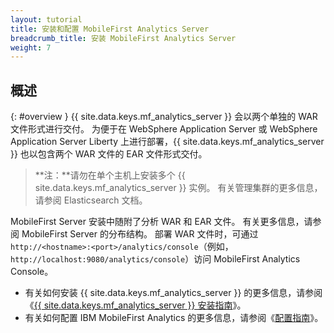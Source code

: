 ```yaml
---
layout: tutorial
title: 安装和配置 MobileFirst Analytics Server	
breadcrumb_title: 安装 MobileFirst Analytics Server
weight: 7
---
```

<!-- NLS_CHARSET=UTF-8 -->
## 概述
{: #overview }
{{ site.data.keys.mf_analytics_server }} 会以两个单独的 WAR 文件形式进行交付。 为便于在 WebSphere Application Server 或 WebSphere Application Server Liberty 上进行部署，{{ site.data.keys.mf_analytics_server }} 也以包含两个 WAR 文件的 EAR 文件形式交付。

> **注：**请勿在单个主机上安装多个 {{ site.data.keys.mf_analytics_server }} 实例。 有关管理集群的更多信息，请参阅 Elasticsearch 文档。

MobileFirst Server 安装中随附了分析 WAR 和 EAR 文件。 有关更多信息，请参阅 MobileFirst Server 的分布结构。 部署 WAR 文件时，可通过 `http://<hostname>:<port>/analytics/console`（例如，`http://localhost:9080/analytics/console`）访问 MobileFirst Analytics Console。

* 有关如何安装 {{ site.data.keys.mf_analytics_server }} 的更多信息，请参阅《[{{ site.data.keys.mf_analytics_server }} 安装指南](installation)》。
* 有关如何配置 IBM MobileFirst Analytics 的更多信息，请参阅《[配置指南](configuration)》。
